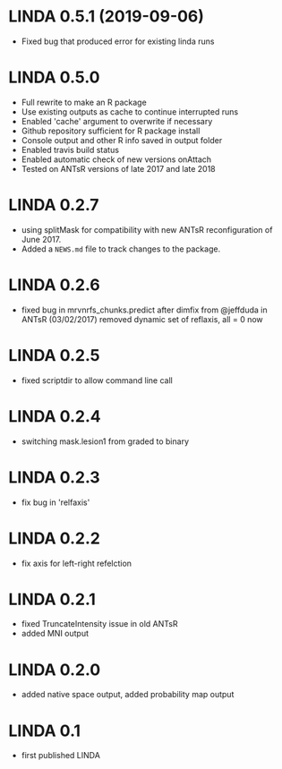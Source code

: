 # LINDA 0.5.1 (2019-09-06)
*   Fixed bug that produced error for existing linda runs

# LINDA 0.5.0
*   Full rewrite to make an R package
*   Use existing outputs as cache to continue interrupted runs
*   Enabled 'cache' argument to overwrite if necessary
*   Github repository sufficient for R package install
*   Console output and other R info saved in output folder
*   Enabled travis build status
*   Enabled automatic check of new versions onAttach
*   Tested on ANTsR versions of late 2017 and late 2018

# LINDA 0.2.7 
*   using splitMask for compatibility with new ANTsR
reconfiguration of June 2017.
*   Added a `NEWS.md` file to track changes to the package.

# LINDA 0.2.6 
*   fixed bug in mrvnrfs_chunks.predict after dimfix from 
@jeffduda in ANTsR (03/02/2017) removed dynamic set of reflaxis, 
all = 0 now

# LINDA 0.2.5 
*   fixed scriptdir to allow command line call

# LINDA 0.2.4 
*   switching mask.lesion1 from graded to binary

# LINDA 0.2.3 
*   fix bug in 'relfaxis'

# LINDA 0.2.2
*   fix axis for left-right refelction

# LINDA 0.2.1 
*   fixed TruncateIntensity issue in old ANTsR
*   added MNI output

# LINDA 0.2.0 
*   added native space output, added probability map output

# LINDA 0.1
*   first published LINDA

